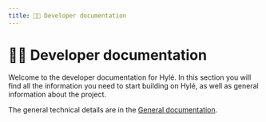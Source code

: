 ```yaml
---
title: 👩‍💻 Developer documentation
---
```


# 👩‍💻 Developer documentation

Welcome to the developer documentation for Hylé.
In this section you will find all the information you need to start building on Hylé, as well as general information about the project.

The general technical details are in the [General documentation](general-doc/index.md).
